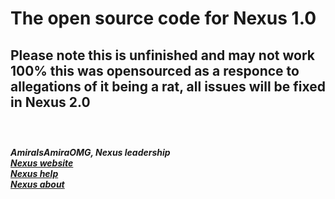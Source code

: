 # The open source code for Nexus 1.0
## Please note this is unfinished and may not work 100% this was opensourced as a responce to allegations of it being a rat, all issues will be fixed in Nexus 2.0 <br> <br>

<br> ***AmiraIsAmiraOMG, Nexus leadership*** <br>
[***Nexus website***](https://nexus-utilities.linkpc.net/) <br>
[***Nexus help***](https://help.nexus-utilities.linkpc.net/) <br>
[***Nexus about***](https://about.nexus-utilities.linkpc.net/) <br>
